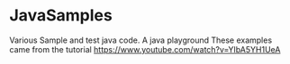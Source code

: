 # JavaSamples
Various Sample and test java code.  A java playground
These examples came from the tutorial
https://www.youtube.com/watch?v=YIbA5YH1UeA

